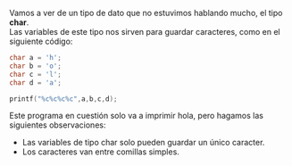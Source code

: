 Vamos a ver de un tipo de dato que no estuvimos hablando mucho, el tipo **char**.<br>
Las variables de este tipo nos sirven para guardar caracteres, como en el siguiente código:

``` c
char a = 'h';
char b = 'o';
char c = 'l';
char d = 'a';

printf("%c%c%c%c",a,b,c,d);
```

Este programa en cuestión solo va a imprimir hola, pero hagamos las siguientes observaciones:

* Las variables de tipo char solo pueden guardar un único caracter.
* Los caracteres van entre comillas simples.
